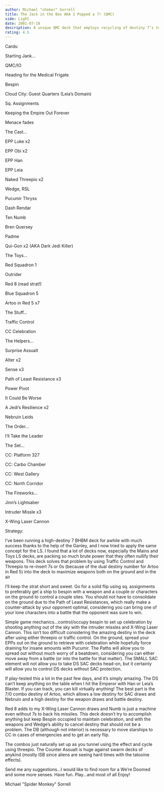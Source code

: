 ```yaml
---
author: Michael "choker" Sorrell
title: The Jack in the Box AKA I Popped a 7! (QMC)
side: Light
date: 2001-07-10
description: A unique QMC deck that employs recycling of destiny 7’s to wreck the opponent.  EPPs becomes more than a menace with such high destiny to bring more bang to their weapons...literally.
rating: 4.5
---
```

Cards: 

Starting Jank...
QMC/IO
Heading for the Medical Frigate
Bespin
Cloud City: Guest Quarters (Leia’s Domain)
Sq. Assignments
Keeping the Empire Out Forever
Menace fades

The Cast...
EPP Luke x2
EPP Obi x2
EPP Han
EPP Leia
Naked Threepio x2
Wedge, RSL
Pucumir Thryss
Dash Rendar
Ten Numb
Bren Quersey
Padme
Qui-Gon x2 (AKA Dark Jedi Killer)

The Toys...
Red Squadron 1
Outrider
Red 8 (read strat!)
Blue Squadron 5
Artoo in Red 5 x7

The Stuff...
Traffic Control
CC Celebration

The Helpers...
Surprise Assualt
Alter x2
Sense x3
Path of Least Resistance x3
Power Pivot
It Could Be Worse
A Jedi’s Resilience x2
Nebruin Leids

The Order...
I’ll Take the Leader

The Set...
CC: Platform 327
CC: Carbo Chamber
CC: West Gallery
CC: North Corridor

The Fireworks...
Jinn’s Lightsaber
Intruder Missle x3
X-Wing Laser Cannon 

Strategy: 

I’ve been running a high-destiny 7 BHBM deck for awhile with much success thanks to the help of the Ganley, and I now tried to apply the same concept for the LS.  I found that a lot of decks now, especially the Mains and Toys LS decks, are packing so much brute power that they often nullify their weapons.  This deck solves that problem by using Traffic Control and Threepio to re-insert 7s or 0s (because of the dual destiny number for Artoo in Red 5) into the deck to maximize weapons both on the ground and in the air

I’ll keep the strat short and sweet.  Go for a solid flip using sq. assignments to preferably get a ship to bespin with a weapon and a couple or characters on the ground to control a couple sites.  You should not have to consolidate on the ground due to the Path of Least Resistances, which really make a counter-attack by your opponent optimal, considering you can bring one of your lone characters into a battle that the opponent was sure to win.

Simple game mechanics...control/occupy bespin to set up celebration by shooting anything out of the sky with the intruder missles and X-Wing Laser Cannon.  This isn’t too difficult considering the amazing destiny in the deck after using either threepio or traffic control.  On the ground, spread your EPPs out on the ground to retrieve with celebration while hopefully force draining for insane amounts with Pucumir.  The Paths will allow you to spread out without much worry of a beatdown, considering you can either move away from a battle (or into the battle for that matter).  The SMALL SAC element will not allow you to take DS SAC decks head-on, but it certainly will allow you to control DS decks without SAC protection.

If play-tested this a lot in the past few days, and it’s simply amazing.  The DS can’t keep anything on the table when I hit the Emperor with Han or Leia’s Blaster.  If you can track, you can kill virtually anything!  The best part is the 7/0 combo destiny of Artoo, which allows a low destiny for SAC draws and Nebruin and a high destiny for the weapon draws and battle destiny.

Red 8 adds to my X-Wing Laser Cannon draws and Numb is just a machine even without 7s to back his missiles.  This deck doesn’t try to accomplish anything but keep Bespin occupied to maintain celebration, and with the weapons and Wedge’s ability to cancel destiny that should not be a problem.  The DB (although not interior) is necessary to move starships to CC in cases of emergencies and to get an early flip.

The combos just naturally set up as you tunnel using the effect and cycle using threepio.  The Counter Assualt is huge against swarm decks of anykind (mostly ISB since aliens are seeing hard times with the tatooine effects).

Send me any suggestions...I would like to find room for a We’re Doomed and some more senses.  Have fun. Play...and most of all Enjoy!

Michael "Spider Monkey" Sorrell 